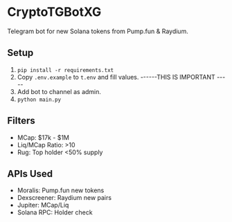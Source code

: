 # CryptoTGBotXG

Telegram bot for new Solana tokens from Pump.fun & Raydium.

## Setup
1. `pip install -r requirements.txt`
2. Copy `.env.example` to `t.env` and fill values.
------THIS IS IMPORTANT -----
3. Add bot to channel as admin.
4. `python main.py`

## Filters
- MCap: $17k - $1M
- Liq/MCap Ratio: >10
- Rug: Top holder <50% supply

## APIs Used
- Moralis: Pump.fun new tokens
- Dexscreener: Raydium new pairs
- Jupiter: MCap/Liq
- Solana RPC: Holder check
